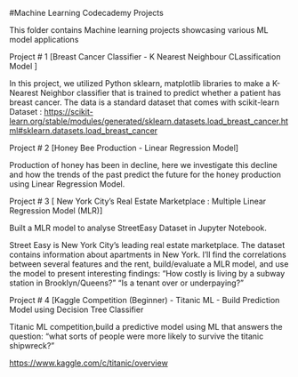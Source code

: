 #Machine Learning Codecademy Projects 

This folder contains Machine learning projects showcasing various ML model applications

Project # 1 [Breast Cancer Classifier - K Nearest Neighbour CLassification Model ]

In this project, we utilized Python sklearn, matplotlib libraries to make a K-Nearest Neighbor classifier that is trained to predict whether a patient has breast cancer. The data is a standard dataset that comes with scikit-learn
Dataset : https://scikit-learn.org/stable/modules/generated/sklearn.datasets.load_breast_cancer.html#sklearn.datasets.load_breast_cancer

Project # 2 [Honey Bee Production - Linear Regression Model]

Production of honey has been in decline, here we investigate this decline and how the trends of the past predict the future for the honey production using Linear Regression Model.

Project # 3 [ New York City’s Real Estate Marketplace : Multiple Linear Regression Model (MLR)]
 
Built a MLR model to analyse StreetEasy Dataset in Jupyter Notebook.

Street Easy is New York City’s leading real estate marketplace. The dataset contains information about apartments in New York. I’ll find the correlations between several features and the rent, build/evaluate a MLR model, and use the model to present interesting findings: 
“How costly is living by a subway station in Brooklyn/Queens?”
“Is a tenant over or underpaying?”

Project # 4 [Kaggle Competition (Beginner) - Titanic ML - Build Prediction Model using Decision Tree Classifier

Titanic ML competition,build a predictive model using ML that answers the question: “what sorts of people were more likely to survive the titanic shipwreck?”

https://www.kaggle.com/c/titanic/overview









